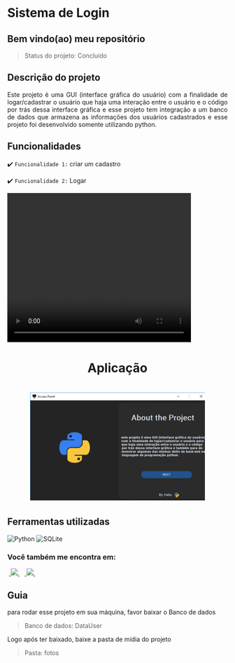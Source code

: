 <h1>Sistema de Login</h1>

<h2>Bem vindo(ao) meu repositório</h2>

>Status do projeto: Concluído

## Descrição do projeto
 <p align="justify">
Este projeto é uma GUI (interface gráfica do usuário) com a finalidade de logar/cadastrar o usuário que haja uma interação entre o usuário e o código por trás dessa interface gráfica e esse projeto tem integração a um banco de dados que armazena as informações dos usuários cadastrados e esse projeto foi desenvolvido somente utilizando python.
<div>
    
## Funcionalidades

:heavy_check_mark: `Funcionalidade 1:` criar um cadastro

:heavy_check_mark: `Funcionalidade 2:` Logar
        
<video width="420" height="340" controls="controls">
    <source src="./filme.mp4" type="video/mp4">
</video>
 
<div align='center'>
    <h1>Aplicação<h1>
    <img src='./demo.gif' title='demo tela de login' width='400px' />
</div>
            
## Ferramentas utilizadas

![Python](https://img.shields.io/badge/Python-14354C?style=for-the-badge&logo=python&logoColor=white)
![SQLite](https://img.shields.io/badge/sqlite-%2307405e.svg?style=for-the-badge&logo=sqlite&logoColor=white)
    
### Você também me encontra em:
&nbsp;<a href="https://www.linkedin.com/in/habacuque-gosch-de-oliveira-993b45264/">
  <img src="https://img.shields.io/badge/linkedin-%230077B5.svg?style=for-the-badge&logo=linkedin&logoColor=white">
</a>&nbsp;
&nbsp;<a href="https://www.instagram.com/gosch_tlgd">
  <img src="https://img.shields.io/badge/Instagram-%23E4405F.svg?style=for-the-badge&logo=Instagram&logoColor=white">
</a>&nbsp;
 
<h2>Guia</h2>

para rodar esse projeto em sua máquina, favor baixar o Banco de dados


>Banco de dados: DataUser

Logo após ter baixado, baixe a pasta de mídia do projeto

>Pasta: fotos
